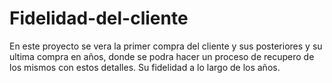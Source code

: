 # Fidelidad-del-cliente
En este proyecto se vera la primer compra del cliente y sus posteriores y su ultima compra en años, donde se podra hacer un proceso de recupero de los mismos con estos detalles. Su fidelidad a lo largo de los años.
